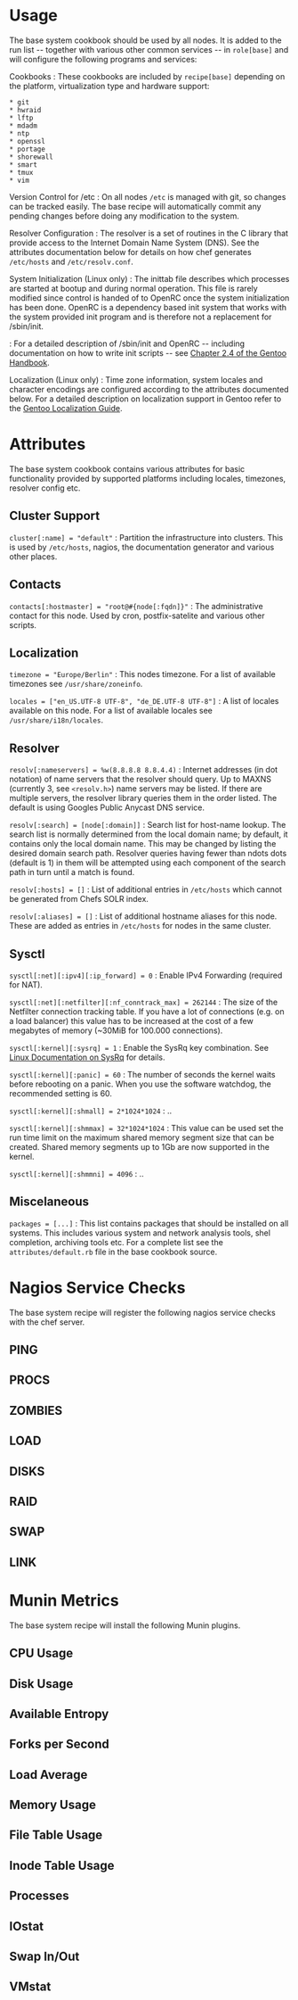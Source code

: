 Usage
=====

The base system cookbook should be used by all nodes. It is added to the run
list -- together with various other common services -- in `role[base]` and will
configure the following programs and services:

Cookbooks
  : These cookbooks are included by `recipe[base]` depending on the
  platform, virtualization type and hardware support:

    * git
    * hwraid
    * lftp
    * mdadm
    * ntp
    * openssl
    * portage
    * shorewall
    * smart
    * tmux
    * vim

Version Control for /etc
  : On all nodes `/etc` is managed with git, so changes can be tracked easily.
  The base recipe will automatically commit any pending changes before doing
  any modification to the system.

Resolver Configuration
  : The resolver is a set of routines in the C library that provide access to the
  Internet Domain Name System (DNS). See the attributes documentation below for
  details on how chef generates `/etc/hosts` and `/etc/resolv.conf`.

System Initialization (Linux only)
  : The inittab file describes which processes are started at bootup and during
  normal operation. This file is rarely modified since control is handed of to
  OpenRC once the system initialization has been done. OpenRC is a dependency
  based init system that works with the system provided init program and is
  therefore not a replacement for /sbin/init.

  : For a detailed description of /sbin/init and OpenRC -- including
  documentation on how to write init scripts -- see [Chapter 2.4 of the Gentoo
  Handbook][].

Localization (Linux only)
  : Time zone information, system locales and character encodings are
  configured according to the attributes documented below. For a detailed
  description on localization support in Gentoo refer to the [Gentoo
  Localization Guide][].

[Chapter 2.4 of the Gentoo Handbook]: http://www.gentoo.org/doc/en/handbook/handbook-amd64.xml?part=2&chap=4
[Gentoo Localization Guide]: http://www.gentoo.org/doc/en/guide-localization.xml


Attributes
==========

The base system cookbook contains various attributes for basic functionality
provided by supported platforms including locales, timezones, resolver config etc.

Cluster Support
---------------

`cluster[:name] = "default"`
  : Partition the infrastructure into clusters. This is used by `/etc/hosts`,
  nagios, the documentation generator and various other places.

Contacts
--------

`contacts[:hostmaster] = "root@#{node[:fqdn]}"`
  : The administrative contact for this node. Used by cron, postfix-satelite
  and various other scripts.

Localization
------------

`timezone = "Europe/Berlin"`
  : This nodes timezone. For a list of available timezones see
  `/usr/share/zoneinfo`.

`locales = ["en_US.UTF-8 UTF-8", "de_DE.UTF-8 UTF-8"]`
  : A list of locales available on this node. For a list of available locales
  see `/usr/share/i18n/locales`.

Resolver
--------

`resolv[:nameservers] = %w(8.8.8.8 8.8.4.4)`
  : Internet addresses (in dot notation) of name servers that the resolver
  should query. Up to MAXNS (currently 3, see `<resolv.h>`) name servers may be
  listed.  If there are multiple servers, the resolver library queries them in
  the order listed. The default is using Googles Public Anycast DNS service.

`resolv[:search] = [node[:domain]]`
  : Search list for host-name lookup. The search list is normally determined
  from the local domain name; by default, it contains only the local domain
  name.  This may be changed by listing the desired domain search path.
  Resolver queries having fewer than  ndots dots  (default is 1) in them will
  be attempted using each component of the search path in turn until a match is
  found.

`resolv[:hosts] = []`
  : List of additional entries in `/etc/hosts` which cannot be generated from
  Chefs SOLR index.

`resolv[:aliases] = []`
  : List of additional hostname aliases for this node. These are added as
  entries in `/etc/hosts` for nodes in the same cluster.

Sysctl
------

`sysctl[:net][:ipv4][:ip_forward] = 0`
  : Enable IPv4 Forwarding (required for NAT).

`sysctl[:net][:netfilter][:nf_conntrack_max] = 262144`
  : The size of the Netfilter connection tracking table. If you have a lot of
  connections (e.g. on a load balancer) this value has to be increased at the
  cost of a few megabytes of memory (~30MiB for 100.000 connections).

`sysctl[:kernel][:sysrq] = 1`
  : Enable the SysRq key combination. See [Linux Documentation on SysRq][] for
  details.

[Linux Documentation on SysRq]: http://www.kernel.org/doc/Documentation/sysrq.txt

`sysctl[:kernel][:panic] = 60`
  : The number of seconds the kernel waits before rebooting on a panic. When
  you use the software watchdog, the recommended setting is 60.

`sysctl[:kernel][:shmall] = 2*1024*1024`
  : ..

`sysctl[:kernel][:shmmax] = 32*1024*1024`
  : This value can be used set the run time limit on the maximum shared memory
  segment size that can be created.  Shared memory segments up to 1Gb are now
  supported in the kernel.

`sysctl[:kernel][:shmmni] = 4096`
  : ..

Miscelaneous
------------

`packages = [...]`
  : This list contains packages that should be installed on all systems. This
  includes various system and  network analysis tools, shel completion,
  archiving tools etc. For a complete list see the `attributes/default.rb`
  file in the base cookbook source.


Nagios Service Checks
=====================

The base system recipe will register the following nagios service checks
with the chef server.

PING
----

PROCS
-----

ZOMBIES
-------

LOAD
----

DISKS
-----

RAID
----

SWAP
----

LINK
----

Munin Metrics
=============

The base system recipe will install the following Munin plugins.

CPU Usage
---------

Disk Usage
----------

Available Entropy
-----------------

Forks per Second
----------------

Load Average
------------

Memory Usage
------------

File Table Usage
----------------

Inode Table Usage
-----------------

Processes
---------

IOstat
------

Swap In/Out
-----------

VMstat
------

